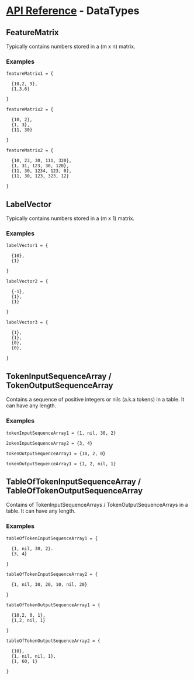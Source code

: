 # [API Reference](../../API.md) - DataTypes

## FeatureMatrix

Typically contains numbers stored in a (m x n) matrix.

### Examples

```
featureMatrix1 = {

  {10,2, 9},
  {1,3,6}

}

featureMatrix2 = {

  {10, 2},
  {1, 3},
  {11, 30}

}

featureMatrix2 = {

  {10, 23, 30, 111, 320},
  {1, 31, 123, 30, 120},
  {11, 30, 1234, 123, 0},
  {11, 30, 123, 323, 12}

}
```


## LabelVector

Typically contains numbers stored in a (m x 1) matrix.

### Examples

```
labelVector1 = {

  {10},
  {1}

}

labelVector2 = {

  {-1},
  {1},
  {1}

}

labelVector3 = {

  {1},
  {1},
  {0},
  {0},

}
```


## TokenInputSequenceArray / TokenOutputSequenceArray

Contains a sequence of positive integers or nils (a.k.a tokens) in a table. It can have any length.

### Examples

```
tokenInputSequenceArray1 = {1, nil, 30, 2}

2okenInputSequenceArray2 = {3, 4}

tokenOutputSequenceArray1 = {10, 2, 0}

tokenOutputSequenceArray1 = {1, 2, nil, 1}
```


## TableOfTokenInputSequenceArray / TableOfTokenOutputSequenceArray

Contains of TokenInputSequenceArrays / TokenOutputSequenceArrays in a table. It can have any length.

### Examples

```
tableOfTokenInputSequenceArray1 = {

  {1, nil, 30, 2}.
  {3, 4}

}

tableOfTokenInputSequenceArray2 = {

  {1, nil, 30, 20, 10, nil, 20}

}

tableOfTokenOutputSequenceArray1 = {

  {10,2, 0, 1},
  {1,2, nil, 1}

}

tableOfTokenOutputSequenceArray2 = {

  {10},
  {1, nil, nil, 1},
  {1, 60, 1}

}
```
